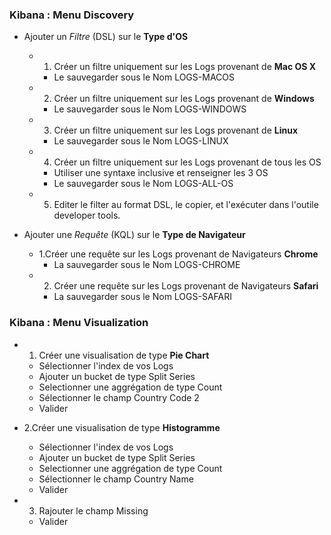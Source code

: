 ### Kibana : Menu Discovery 

- Ajouter un _Filtre_ (DSL) sur le **Type d'OS**

  - 1. Créer un filtre uniquement sur les Logs provenant de **Mac OS X**
    - Le sauvegarder sous le Nom LOGS-MACOS
  - 2. Créer un filtre uniquement sur les Logs provenant de **Windows**
    - Le sauvegarder sous le Nom LOGS-WINDOWS
  - 3. Créer un filtre uniquement sur les Logs provenant de **Linux**
    - Le sauvegarder sous le Nom LOGS-LINUX
  - 4. Créer un filtre uniquement sur les Logs provenant de tous les OS
    - Utiliser une syntaxe inclusive et renseigner les 3 OS
    - Le sauvegarder sous le Nom LOGS-ALL-OS
  - 5. Editer le filter au format DSL, le copier, et l'exécuter dans l'outile developer tools.
    
- Ajouter une _Requête_ (KQL) sur le **Type de Navigateur**
  - 1.Créer une requête sur les Logs provenant de Navigateurs **Chrome**
    - La sauvegarder sous le Nom LOGS-CHROME
  - 2. Créer une requête sur les Logs provenant de Navigateurs **Safari**
    - La sauvegarder sous le Nom LOGS-SAFARI
  
  
### Kibana : Menu Visualization

- 1. Créer une visualisation de type **Pie Chart**
  - Sélectionner l'index de vos Logs
  - Ajouter un bucket de type Split Series
  - Selectionner une aggrégation de type Count
  - Sélectionner le champ Country Code 2
  - Valider
  

- 2.Créer une visualisation de type **Histogramme**
  - Sélectionner l'index de vos Logs
  - Ajouter un bucket de type Split Series
  - Selectionner une aggrégation de type Count
  - Sélectionner le champ Country Name
  - Valider
- 3. Rajouter le champ Missing 
  - Valider
